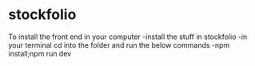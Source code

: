 # stockfolio

To install the front end in your computer
-install the stuff in stockfolio 
-in your terminal cd into the folder and run the below commands
-npm install;npm run dev
